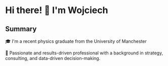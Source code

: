 # Hi there! 👋 I'm Wojciech

## Summary

🎓 I'm a recent physics graduate from the University of Manchester

🚀 Passionate and results-driven professional with a background in strategy, consulting, and data-driven decision-making.

